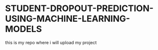 # STUDENT-DROPOUT-PREDICTION-USING-MACHINE-LEARNING-MODELS
this is my repo where i will upload my project

